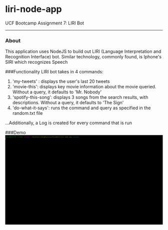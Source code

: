# liri-node-app
UCF Bootcamp Assignment 7: LIRI Bot

---

### About
This application uses NodeJS to build out LIRI (Language Interpretation and Recognition Interface) bot. 
Similar technology, commonly found, is Iphone's SIRI which recognizes Speech

###Functionality
LIRI bot takes in 4 commands: 
1. 'my-tweets' : displays the user's last 20 tweets 
2. 'movie-this': displays key movie information about the movie queried. Without a query, it defaults to 'Mr. Nobody'
3. 'spotify-this-song': displays 3 songs from the search results, with descriptions. Without a query, it defaults to 'The Sign'
4. 'do-what-it-says': runs the command and query as specified in the random.txt file

...Additionally, a Log is created for every command that is run

###Demo
![alt text](https://github.com/Ruha-RP/liri-node-app/blob/master/images/liri-demo.gif "Demo Gif")


